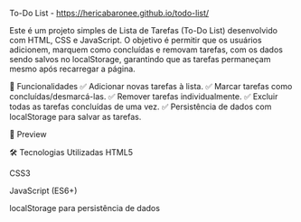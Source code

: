 To-Do List - https://hericabaronee.github.io/todo-list/

Este é um projeto simples de Lista de Tarefas (To-Do List) desenvolvido com HTML, CSS e JavaScript. O objetivo é permitir que os usuários adicionem, marquem como concluídas e removam tarefas, com os dados sendo salvos no localStorage, garantindo que as tarefas permaneçam mesmo após recarregar a página.

🚀 Funcionalidades
✅ Adicionar novas tarefas à lista.
✅ Marcar tarefas como concluídas/desmarcá-las.
✅ Remover tarefas individualmente.
✅ Excluir todas as tarefas concluídas de uma vez.
✅ Persistência de dados com localStorage para salvar as tarefas.

📸 Preview

🛠️ Tecnologias Utilizadas
HTML5

CSS3

JavaScript (ES6+)

localStorage para persistência de dados
